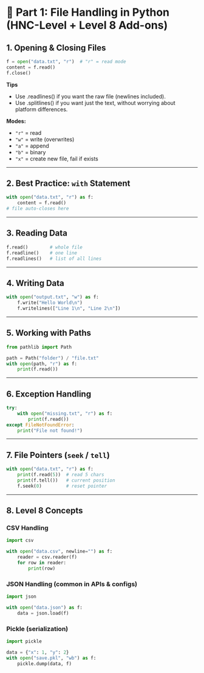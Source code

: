 # 🔹 Part 1: File Handling in Python (HNC-Level + Level 8 Add-ons)

## 1. Opening & Closing Files
```python
f = open("data.txt", "r")  # "r" = read mode
content = f.read()
f.close()
```

**Tips**
- Use .readlines() if you want the raw file (newlines included).
- Use .splitlines() if you want just the text, without worrying about platform differences.


**Modes:**
- `"r"` = read  
- `"w"` = write (overwrites)  
- `"a"` = append  
- `"b"` = binary  
- `"x"` = create new file, fail if exists  

---

## 2. Best Practice: `with` Statement
```python
with open("data.txt", "r") as f:
    content = f.read()
# file auto-closes here
```

---

## 3. Reading Data
```python
f.read()        # whole file
f.readline()    # one line
f.readlines()   # list of all lines
```

---

## 4. Writing Data
```python
with open("output.txt", "w") as f:
    f.write("Hello World\n")
    f.writelines(["Line 1\n", "Line 2\n"])
```

---

## 5. Working with Paths
```python
from pathlib import Path

path = Path("folder") / "file.txt"
with open(path, "r") as f:
    print(f.read())
```

---

## 6. Exception Handling
```python
try:
    with open("missing.txt", "r") as f:
        print(f.read())
except FileNotFoundError:
    print("File not found!")
```

---

## 7. File Pointers (`seek` / `tell`)
```python
with open("data.txt", "r") as f:
    print(f.read(5))  # read 5 chars
    print(f.tell())   # current position
    f.seek(0)         # reset pointer
```

---

## 8. Level 8 Concepts

### CSV Handling
```python
import csv

with open("data.csv", newline="") as f:
    reader = csv.reader(f)
    for row in reader:
        print(row)
```

### JSON Handling (common in APIs & configs)
```python
import json

with open("data.json") as f:
    data = json.load(f)
```

### Pickle (serialization)
```python
import pickle

data = {"x": 1, "y": 2}
with open("save.pkl", "wb") as f:
    pickle.dump(data, f)
```
